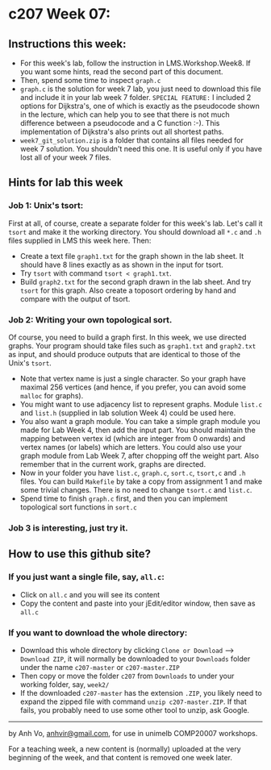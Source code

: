 c207 Week 07:
=======

  Instructions this week:
--------------- 
  * For this week's lab, follow the instruction in LMS.Workshop.Week8. 
If you want some hints, read the second part of this document. 
  * Then, spend some time to inspect `graph.c`
  * `graph.c` is the solution for week 7 lab, you just need to download this file and include it in your lab week 7 folder. `SPECIAL FEATURE:` I included 2 options for Dijkstra's, one of which is exactly as the pseudocode shown in the lecture, which can help you to see that there is not much difference between a pseudocode and a C function :-). This implementation of Dijkstra's also prints out all shortest paths. 
  * `week7_git_solution.zip` is a folder that contains all files needed for week 7 solution. You shouldn't need this one. It is useful only if you have lost all of your week 7 files.

  Hints for lab this week
---------------------------
### Job 1: Unix's tsort:
First at all, of course, create a separate folder for this week's lab. Let's call it `tsort` and make it the working directory. You should download all `*.c` and `.h` files supplied in LMS this week here. Then: 
  * Create a text file `graph1.txt` for the graph shown in the lab sheet. It should have 8 lines exactly as as shown in the input for tsort.
  * Try `tsort` with command `tsort < graph1.txt`.
  * Build `graph2.txt` for the second graph drawn in the lab sheet. And try `tsort` for this graph. Also create a toposort ordering by hand and compare with the output of tsort.

### Job 2: Writing your own topological sort.
Of course, you need to build a graph first. In this week, we use directed graphs. Your program should take files such as `graph1.txt` and `graph2.txt` as input, and should produce outputs that are identical to those of the Unix's `tsort`.
  * Note that vertex name is just a single character. So your graph have maximal 256 vertices (and hence, if you prefer, you can avoid some `malloc` for graphs). 
  * You might want to use adjacency list to represent graphs. Module `list.c` and `list.h` (supplied in lab solution Week 4) could be used here.
  * You also want a graph module. You can take a simple graph module you made for Lab Week 4, then add the input part. You should maintain the mapping between vertex id (which are integer from 0 onwards) and vertex names (or labels) which are letters. You could also use your graph module from Lab Week 7, after chopping off the weight part. Also remember that in the current work, graphs are directed.
  * Now in your folder you have `list.c`, `graph.c`, `sort.c`, `tsort,c` and `.h` files. You can build `Makefile` by take a copy from assignment 1 and make some trivial changes. There is no need to change `tsort.c` and `list.c`.
  * Spend time to finish `graph.c` first, and then you can implement topological sort functions in `sort.c`      

### Job 3 is interesting, just try it.


How to use this github site?
----------------------------
### If you just want a single file, say, `all.c`:
  * Click on `all.c` and you will see its content 
  * Copy the content and paste into your jEdit/editor window, then save as `all.c`

### If you want to download the whole directory:
  * Download this whole directory by clicking `Clone or Download` --> `Download ZIP`, it will normally be downloaded to your `Downloads` folder under the name `c207-master` or `c207-master.ZIP`
  * Then copy or move the folder `c207` from `Downloads` to under your working folder, say, `week2/`
  * If the downloaded `c207-master` has the extension `.ZIP`, you likely need to expand the zipped file with command `unzip c207-master.ZIP`. If that fails, you probably need to use some other tool to unzip, ask Google.
 
-------------------------------------------------------------
by Anh Vo, anhvir@gmail.com, for use in unimelb COMP20007 workshops.

For a teaching week, a new content is (normally) uploaded at the very beginning of the week, and that content is removed one week later.

